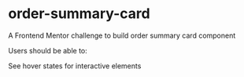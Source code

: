 # order-summary-card
A Frontend Mentor challenge to build order summary  card component

Users should be able to:

See hover states for interactive elements
